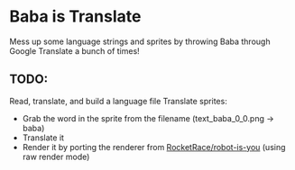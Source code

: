 # Baba is Translate
 Mess up some language strings and sprites by throwing Baba through Google Translate a bunch of times!

## TODO: 
Read, translate, and build a language file
Translate sprites:
- Grab the word in the sprite from the filename (text_baba\_0\_0.png -> baba)
- Translate it
- Render it by porting the renderer from [RocketRace/robot-is-you](https://github.com/RocketRace/robot-is-you) (using raw render mode)
